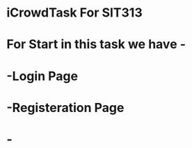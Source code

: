 # iCrowdTask For SIT313
# For Start in this task we have - 
# -Login Page
# -Registeration Page 
# - 